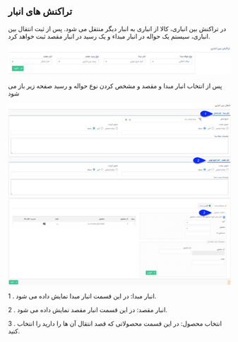 ﻿## تراکنش های انبار

در تراکنش بین انباری، کالا از انباری به انبار دیگر منتقل می شود. پس از ثبت انتقال بین انباری، سیستم یک حواله در انبار مبداء و یک رسید در انبار مقصد ثبت خواهد کرد.

![](TransferBetweenWarehouses113.jpg)

پس از انتخاب انبار مبدا و مقصد و مشخص کردن نوع حواله و رسید صفحه زیر باز می شود

![](TransferBetweenWarehouses33.jpg)

1 . انبار مبدا: در این قسمت انبار مبدا نمایش داده می شود.

2  . انبار مقصد: در این قسمت انبار مقصد نمایش داده می شود.

3 . انتخاب محصول: در این قسمت محصولاتی که قصد انتقال آن ها را دارید را انتخاب کنید.

